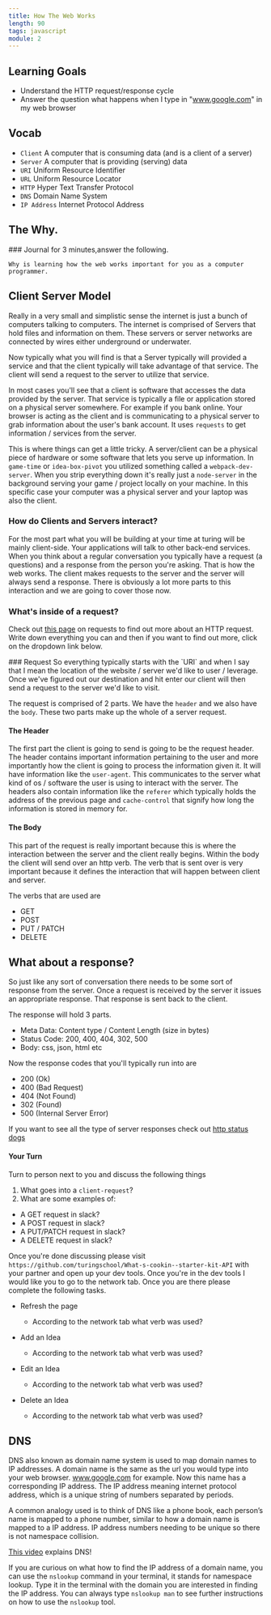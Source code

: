```yaml
---
title: How The Web Works
length: 90
tags: javascript
module: 2
---
```


## Learning Goals
- Understand the HTTP request/response cycle
- Answer the question what happens when I type in "www.google.com" in my web browser

## Vocab

- `Client` A computer that is consuming data (and is a client of a server)
- `Server` A computer that is providing (serving) data
- `URI` Uniform Resource Identifier
- `URL` Uniform Resource Locator
- `HTTP` Hyper Text Transfer Protocol
- `DNS` Domain Name System
- `IP Address` Internet Protocol Address

## The Why.
<section class="call-to-action">
 ### Journal for 3 minutes,answer the following. <br>
 
    Why is learning how the web works important for you as a computer programmer.
 
 </section>

## Client Server Model


Really in a very small and simplistic sense the internet is just a bunch of computers talking to computers. The internet is comprised of Servers that hold files and information on them. These servers or server networks are connected by wires either underground or underwater.

Now typically what you will find is that a Server typically will provided a service and that the client typically will take advantage of that service. The client will send a request to the server to utilize that service.

In most cases you'll see that a client is software that accesses the data provided by the server. That service is typically a file or application stored on a physical server somewhere. For example if you bank online. Your browser is acting as the client and is communicating to a physical server to grab information about the user's bank account. It uses `requests` to get information / services from the server.

This is where things can get a little tricky. A server/client can be a physical piece of hardware or some software that lets you serve up information. In `game-time` or `idea-box-pivot` you utilized something called a `webpack-dev-server`. When you strip everything down it's really just a `node-server` in the background serving your game / project locally on your machine. In this specific case your computer was a physical server and your laptop was also the client.


### How do Clients and Servers interact?

For the most part what you will be building at your time at turing will be mainly client-side. Your applications will talk to other back-end services.
When you think about a regular conversation you typically have a request (a questions) and a response from the person you're asking. That is how the web works. The client makes requests to the server and the server will always send a response. There is obviously a lot more parts to this interaction and we are going to cover those now.



### What's inside of a request?

Check out [this page](https://www.w3.org/Protocols/rfc2616/rfc2616-sec5.html#:~:text=A%20request%20message%20from%20a,the%20protocol%20version%20in%20use.) on requests to find out more about an HTTP request.
Write down everything you can and then if you want to find out more, click on the dropdown link below.

<section class="answer">
### Request
So everything typically starts with the `URI` and when I say that I mean the location of the website / server we'd like to user / leverage.
Once we've figured out our destination and hit enter our client will then send a request to the server we'd like to visit.

The request is comprised of 2 parts. We have the `header` and we also have the `body`. These two parts make up the whole of a server request.

#### The Header

The first part the client is going to send is going to be the request header. The header contains important information pertaining to the user and more importantly how the client is going to process the information given it.
It will have information like the `user-agent`. This communicates to the server what kind of os / software the user is using to interact with the server. The headers also contain information like the `referer` which typically holds the address of the previous page and `cache-control` that signify how long the information is stored in memory for.

#### The Body

This part of the request is really important because this is where the interaction between the server and the client really begins.
Within the body the client will send over an http verb. The verb that is sent over is very important because it defines the interaction that will happen between client and server.

The verbs that are used are
  * GET
  * POST
  * PUT / PATCH
  * DELETE

</section>

## What about a response?

So just like any sort of conversation there needs to be some sort of response from the server. Once a request is received by the server it issues an appropriate response. That response is sent back to the client.

The response will hold 3 parts.
 * Meta Data: Content type / Content Length (size in bytes)
 * Status Code: 200, 400, 404, 302, 500
 * Body: css, json, html etc

Now the response codes that you'll typically run into are
 * 200 (Ok)
 * 400 (Bad Request)
 * 404 (Not Found)
 * 302 (Found)
 * 500 (Internal Server Error)

If you want to see all the type of server responses check out [http status dogs](https://httpstatusdogs.com/)


<section class="call-to-action ">

#### Your Turn

Turn to person next to you and discuss the following things

1) What goes into a `client-request`?
2) What are some examples of:
  * A GET request in slack?
  * A POST request in slack?
  * A PUT/PATCH request in slack?
  * A DELETE request in slack?

Once you're done discussing please visit `https://github.com/turingschool/What-s-cookin--starter-kit-API` with your partner and open up your dev tools. Once you're in the dev tools I would like you to go to the network tab. Once you are there please complete the following tasks.

* Refresh the page
  * According to the network tab what verb was used?

* Add an Idea
  * According to the network tab what verb was used?

* Edit an Idea
  * According to the network tab what verb was used?

* Delete an Idea
  * According to the network tab what verb was used?
</section>

## DNS

DNS also known as domain name system is used to map domain names to IP addresses. A domain name is the same as the url you would type into your web browser. www.google.com for example. Now this name has a corresponding IP address. The IP address meaning internet protocol address, which is a unique string of numbers separated by periods.

A common analogy used is to think of DNS like a phone book, each person’s name is mapped to a phone number, similar to how a domain name is mapped to a IP address. IP address numbers needing to be unique so there is not namespace collision.

[This video](https://www.youtube.com/watch?v=72snZctFFtA) explains DNS!

If you are curious on what how to find the IP address of a domain name, you can use the `nslookup` command in your terminal, it stands for namespace lookup.  Type it in the terminal with the domain you are interested in finding the IP address. You can always type `nslookup man`
to see further instructions on how to use the `nslookup` tool.
